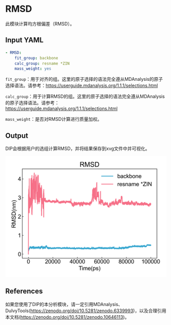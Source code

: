 # RMSD

此模块计算均方根偏差（RMSD）。

## Input YAML

```yaml
- RMSD:
    fit_group: backbone
    calc_group: resname *ZIN
    mass_weight: yes
```

`fit_group`：用于对齐的组。这里的原子选择的语法完全遵从MDAnalysis的原子选择语法。请参考：https://userguide.mdanalysis.org/1.1.1/selections.html

`calc_group`：用于计算RMSD的组。这里的原子选择的语法完全遵从MDAnalysis的原子选择语法。请参考：https://userguide.mdanalysis.org/1.1.1/selections.html

`mass_weight`：是否对RMSD计算进行质量加权。


## Output

DIP会根据用户的选组计算RMSD，并将结果保存到xvg文件中并可视化。

![RMSD](static/RMSD_rmsd.png)

## References

如果您使用了DIP的本分析模块，请一定引用MDAnalysis、DuIvyTools(https://zenodo.org/doi/10.5281/zenodo.6339993)，以及合理引用本文档(https://zenodo.org/doi/10.5281/zenodo.10646113)。